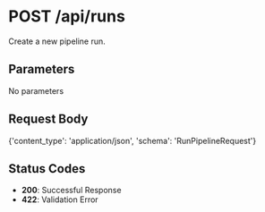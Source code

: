 # POST /api/runs

Create a new pipeline run.

## Parameters
No parameters

## Request Body
{'content_type': 'application/json', 'schema': 'RunPipelineRequest'}

## Status Codes
- **200**: Successful Response
- **422**: Validation Error
